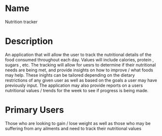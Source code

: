# Name
Nutrition tracker

# Description
An application that will allow the user to track the nutritional details of the food consumed throughout each day. Values will include calories, protein , sugars , etc. The tracking will allow for uesrs to determine if their nutritional needs are being met, and provide insights on how to improve / what foods may help. These inights can be tailored depending on the dietary restrictions of any given user as well as based on the goals a user may have previously input. The application may also provide reports on a users nutritional values / trends for the week to see if progress is being made.

# Primary Users
Those who are looking to gain / lose weight as well as those who may be suffering from any ailments and need to track their nutritional values